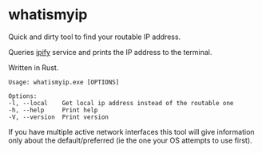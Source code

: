 # whatismyip

Quick and dirty tool to find your routable IP address.

Queries [ipify](https://ipify.org) service and prints the IP address to the terminal.

Written in Rust.

    Usage: whatismyip.exe [OPTIONS]

    Options:
    -l, --local    Get local ip address instead of the routable one
    -h, --help     Print help
    -V, --version  Print version

If you have multiple active network interfaces this tool will give information only about the default/preferred (ie the one your OS attempts to use first).
